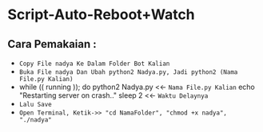 # Script-Auto-Reboot+Watch
Cara Pemakaian :
------
- `Copy File nadya Ke Dalam Folder Bot Kalian`
- `Buka File nadya Dan Ubah python2 Nadya.py, Jadi python2 (Nama File.py Kalian)`
- while (( running )); do
    python2 Nadya.py <<- `Nama File.py Kalian`
    echo "Restarting server on crash.."
    sleep 2 <<- `Waktu Delaynya`
- `Lalu Save`
- `Open Terminal, Ketik->> "cd NamaFolder", "chmod +x nadya", "./nadya"`
